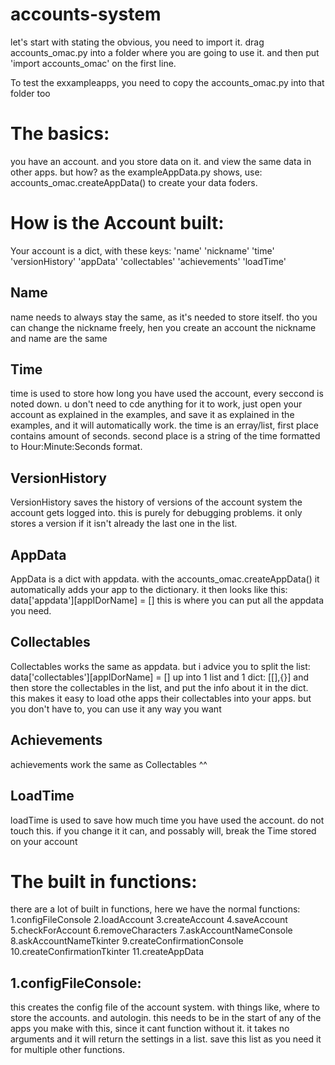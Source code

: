 # accounts-system

let's start with stating the obvious, you need to import it.
drag accounts_omac.py into a folder where you are going to use it. and then put 'import accounts_omac' on the first line.

To test the exxampleapps, you need to copy the accounts_omac.py into that folder too

# The basics:
you have an account. and you store data on it. and view the same data in other apps. but how?
as the exampleAppData.py shows, use: accounts_omac.createAppData() to create your data foders.

# How is the Account built:

Your account is a dict, with these keys:
'name' 'nickname' 'time' 'versionHistory' 'appData' 'collectables' 'achievements' 'loadTime'

## Name 
name needs to always stay the same, as it's needed to store itself. tho you can change the nickname freely, hen you create an 
account the nickname and name are the same

## Time 
time is used to store how long you have used the account, every seccond is noted down. u don't need to cde anything for it to 
work, just open your account as explained in the examples, and save it as explained in the examples, and it will automatically 
work. the time is an erray/list, first place contains amount of seconds. second place is a string of the time formatted to 
Hour:Minute:Seconds format.

## VersionHistory 
VersionHistory saves the history of versions of the account system the account gets logged into. this is purely for debugging 
problems. it only stores a version if it isn't already the last one in the list.

## AppData 
AppData is a dict with appdata. with the accounts_omac.createAppData() it automatically adds your app to the dictionary.
it then looks like this: data['appdata'][appIDorName] = []
this is where you can put all the appdata you need.

## Collectables 
Collectables works the same as appdata. but i advice you to split the list: data['collectables'][appIDorName] = []
up into 1 list and 1 dict: [[],{}] and then store the collectables in the list, and put the info about it in the dict. this
makes it easy to load othe apps their collectables into your apps. but you don't have to, you can use it any way you want

## Achievements
achievements work the same as Collectables ^^

## LoadTime
loadTime is used to save how much time you have used the account. do not touch this. if you change it it can, and possably will, 
break the Time stored on your account

# The built in functions:
there are a lot of built in functions, here we have the normal functions:
1.configFileConsole 2.loadAccount 3.createAccount 4.saveAccount 5.checkForAccount 6.removeCharacters 7.askAccountNameConsole 
8.askAccountNameTkinter 9.createConfirmationConsole 10.createConfirmationTkinter 11.createAppData

## 1.configFileConsole:
this creates the config file of the account system. with things like, where to store the accounts. and autologin. this needs to 
be in the start of any of the apps you make with this, since it cant function without it.
it takes no arguments and it will return the settings in a list. save this list as you need it for multiple other functions.